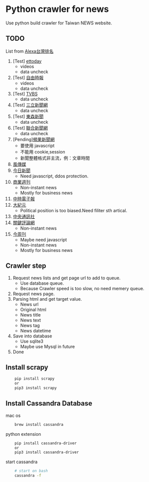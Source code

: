 # Python crawler for news

Use python build crawler for Taiwan NEWS website.

## TODO

List from [Alexa台灣排名](https://www.prlass.com/2992/%E5%8F%B0%E7%81%A3%E7%B6%B2%E8%B7%AF%E6%96%B0%E8%81%9E%E5%AA%92%E9%AB%94%E6%B5%81%E9%87%8F%E6%8E%92%E5%90%8D-2018-01/)

1. [Test] [ettoday](https://www.ettoday.net/)
    - videos
    - data uncheck
1. [Test] [自由時報](https://www.ltn.com.tw/)
    - videos
    - data uncheck
1. [Test] [TVBS](https://news.tvbs.com.tw/)
    - data uncheck
1. [Test] [三立新聞網](https://www.setn.com/)
    - data uncheck
1. [Test] [東森新聞](https://news.ebc.net.tw/)
    - data uncheck
1. [Test] [聯合新聞網](https://udn.com/news/index)
    - data uncheck
1. [Pending][頻果新聞網](https://tw.appledaily.com/home)
    - 要使用 javascript
    - 不能用 cookie,session
    - 新聞整體格式非主流，例：文章時間
1. [風傳媒](https://www.storm.mg/)
1. [今日新聞](https://www.nownews.com/)
    - Need javascript, ddos protection.
1. [商業週刊](https://www.businessweekly.com.tw/)
    - Non-instant news
    - Mostly for business news
1. [中時電子報](ㄘttps://www.chinatimes.com/)
1. [大紀元](https://www.epochtimes.com/)
    - Political position is too biased.Need filiter sth artical.
1. [中央通訊社](https://www.cna.com.tw/)
1. [關鍵評論網](https://www.thenewslens.com/)
    - Non-instant news
1. [今周刊](https://www.businesstoday.com.tw/)
    - Maybe need javascript
    - Non-instant news
    - Mostly for business news

## Crawler step

1. Request news lists and get page url to add to queue.
    - Use database queue.
    - Because Crawler speed is too slow, no need memery queue.
2. Request news page.
3. Parsing html and get target value.
    - News url
    - Original html
    - News title
    - News text
    - News tag
    - News datetime
4. Save into database
    - Use sqlite3
    - Maybe use Mysql in future
5. Done

## Install scrapy

```bash
    pip install scrapy
    or
    pip3 install scrapy
```

## Install Cassandra Database

mac os

```bash
    brew install cassandra
```

python extension

```bash
    pip install cassandra-driver
    or
    pip3 install cassandra-driver
```

start cassandra

```bash
    # start on bash
    cassandra -f
```
